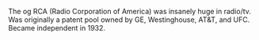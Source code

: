 The og RCA (Radio Corporation of America) was insanely huge in radio/tv. Was originally a patent pool owned by GE, Westinghouse, AT&T, and UFC. Became independent in 1932.